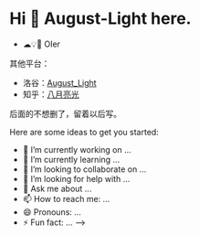 # Hi 👋 August-Light here.

- ☁💡🎈 OIer

其他平台：

- 洛谷：[August_Light](https://www.luogu.com.cn/user/589916)
- 知乎：[八月亮光](https://www.zhihu.com/people/85-61-77-59)

后面的不想删了，留着以后写。

Here are some ideas to get you started:

- 🔭 I’m currently working on ...
- 🌱 I’m currently learning ...
- 👯 I’m looking to collaborate on ...
- 🤔 I’m looking for help with ...
- 💬 Ask me about ...
- 📫 How to reach me: ...
- 😄 Pronouns: ...
- ⚡ Fun fact: ...
-->
